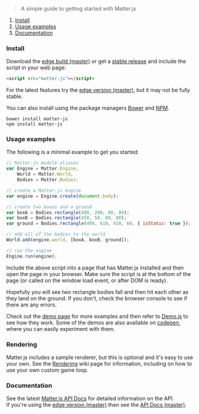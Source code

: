 > A simple guide to getting started with Matter.js

1. [Install](#install)
1. [Usage examples](#usage-examples)
1. [Documentation](#documentation)

### Install

Download the [edge build (master)](https://github.com/liabru/matter-js/blob/master/build/matter.js) or get a [stable release](https://github.com/liabru/matter-js/releases) and include the script in your web page:

```html
<script src="matter.js"></script>
```

For the latest features try the [edge version (master)](https://raw.github.com/liabru/matter-js/master/build/matter.js), but it may not be fully stable.

You can also install using the package managers [Bower](http://bower.io/search/?q=matter-js) and [NPM](https://www.npmjs.org/package/matter-js).

    bower install matter-js
    npm install matter-js

### Usage examples

The following is a minimal example to get you started:

```javascript
// Matter.js module aliases
var Engine = Matter.Engine,
    World = Matter.World,
    Bodies = Matter.Bodies;

// create a Matter.js engine
var engine = Engine.create(document.body);

// create two boxes and a ground
var boxA = Bodies.rectangle(400, 200, 80, 80);
var boxB = Bodies.rectangle(450, 50, 80, 80);
var ground = Bodies.rectangle(400, 610, 810, 60, { isStatic: true });

// add all of the bodies to the world
World.add(engine.world, [boxA, boxB, ground]);

// run the engine
Engine.run(engine);
```

Include the above script into a page that has Matter.js installed and then open the page in your browser. Make sure the script is at the bottom of the page (or called on the window load event, or after DOM is ready).

Hopefully you will see two rectangle bodies fall and then hit each other as they land on the ground. 
If you don't, check the browser console to see if there are any errors.

Check out the [demo page](http://brm.io/matter-js-demo/) for more examples and then refer to [Demo.js](https://github.com/liabru/matter-js/blob/master/demo/js/Demo.js) to see how they work. Some of the demos are also available on [codepen](http://codepen.io/collection/Fuagy/), where you can easily experiment with them.

### Rendering

Matter.js includes a sample renderer, but this is optional and it's easy to use your own.
See the [Rendering](https://github.com/liabru/matter-js/wiki/Rendering) wiki page for information, including on how to use your own custom game loop.

### Documentation

See the latest [Matter.js API Docs](http://brm.io/matter-js-docs/) for detailed information on the API.
<br>If you're using the [edge version (master)](https://raw2.github.com/liabru/matter-js/master/build/matter.js) then see the [API Docs (master)](http://brm.io/matter-js-docs-master/).